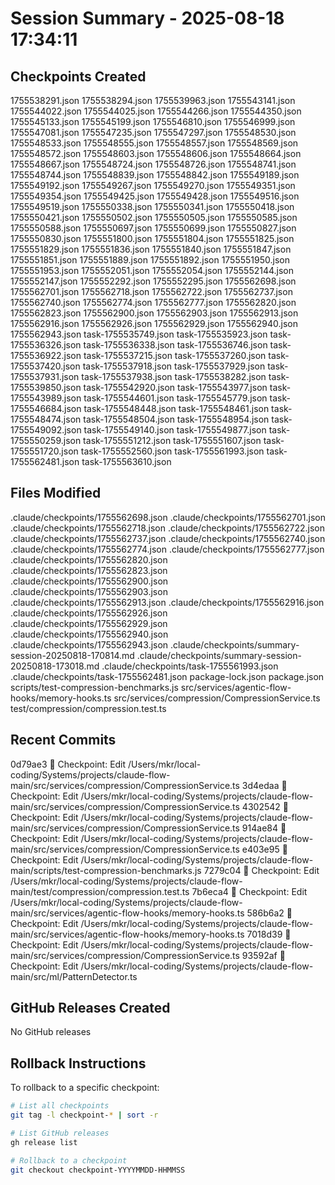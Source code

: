 # Session Summary - 2025-08-18 17:34:11

## Checkpoints Created
1755538291.json
1755538294.json
1755539963.json
1755543141.json
1755544022.json
1755544025.json
1755544266.json
1755544350.json
1755545133.json
1755545199.json
1755546810.json
1755546999.json
1755547081.json
1755547235.json
1755547297.json
1755548530.json
1755548533.json
1755548555.json
1755548557.json
1755548569.json
1755548572.json
1755548603.json
1755548606.json
1755548664.json
1755548667.json
1755548724.json
1755548726.json
1755548741.json
1755548744.json
1755548839.json
1755548842.json
1755549189.json
1755549192.json
1755549267.json
1755549270.json
1755549351.json
1755549354.json
1755549425.json
1755549428.json
1755549516.json
1755549519.json
1755550338.json
1755550341.json
1755550418.json
1755550421.json
1755550502.json
1755550505.json
1755550585.json
1755550588.json
1755550697.json
1755550699.json
1755550827.json
1755550830.json
1755551800.json
1755551804.json
1755551825.json
1755551829.json
1755551836.json
1755551840.json
1755551847.json
1755551851.json
1755551889.json
1755551892.json
1755551950.json
1755551953.json
1755552051.json
1755552054.json
1755552144.json
1755552147.json
1755552292.json
1755552295.json
1755562698.json
1755562701.json
1755562718.json
1755562722.json
1755562737.json
1755562740.json
1755562774.json
1755562777.json
1755562820.json
1755562823.json
1755562900.json
1755562903.json
1755562913.json
1755562916.json
1755562926.json
1755562929.json
1755562940.json
1755562943.json
task-1755535749.json
task-1755535923.json
task-1755536326.json
task-1755536338.json
task-1755536746.json
task-1755536922.json
task-1755537215.json
task-1755537260.json
task-1755537420.json
task-1755537918.json
task-1755537929.json
task-1755537931.json
task-1755537938.json
task-1755538282.json
task-1755539850.json
task-1755542920.json
task-1755543977.json
task-1755543989.json
task-1755544601.json
task-1755545779.json
task-1755546684.json
task-1755548448.json
task-1755548461.json
task-1755548474.json
task-1755548504.json
task-1755548954.json
task-1755549092.json
task-1755549140.json
task-1755549877.json
task-1755550259.json
task-1755551212.json
task-1755551607.json
task-1755551720.json
task-1755552560.json
task-1755561993.json
task-1755562481.json
task-1755563610.json

## Files Modified
.claude/checkpoints/1755562698.json
.claude/checkpoints/1755562701.json
.claude/checkpoints/1755562718.json
.claude/checkpoints/1755562722.json
.claude/checkpoints/1755562737.json
.claude/checkpoints/1755562740.json
.claude/checkpoints/1755562774.json
.claude/checkpoints/1755562777.json
.claude/checkpoints/1755562820.json
.claude/checkpoints/1755562823.json
.claude/checkpoints/1755562900.json
.claude/checkpoints/1755562903.json
.claude/checkpoints/1755562913.json
.claude/checkpoints/1755562916.json
.claude/checkpoints/1755562926.json
.claude/checkpoints/1755562929.json
.claude/checkpoints/1755562940.json
.claude/checkpoints/1755562943.json
.claude/checkpoints/summary-session-20250818-170814.md
.claude/checkpoints/summary-session-20250818-173018.md
.claude/checkpoints/task-1755561993.json
.claude/checkpoints/task-1755562481.json
package-lock.json
package.json
scripts/test-compression-benchmarks.js
src/services/agentic-flow-hooks/memory-hooks.ts
src/services/compression/CompressionService.ts
test/compression/compression.test.ts

## Recent Commits
0d79ae3 🔖 Checkpoint: Edit /Users/mkr/local-coding/Systems/projects/claude-flow-main/src/services/compression/CompressionService.ts
3d4edaa 🔖 Checkpoint: Edit /Users/mkr/local-coding/Systems/projects/claude-flow-main/src/services/compression/CompressionService.ts
4302542 🔖 Checkpoint: Edit /Users/mkr/local-coding/Systems/projects/claude-flow-main/src/services/compression/CompressionService.ts
914ae84 🔖 Checkpoint: Edit /Users/mkr/local-coding/Systems/projects/claude-flow-main/src/services/compression/CompressionService.ts
e403e95 🔖 Checkpoint: Edit /Users/mkr/local-coding/Systems/projects/claude-flow-main/scripts/test-compression-benchmarks.js
7279c04 🔖 Checkpoint: Edit /Users/mkr/local-coding/Systems/projects/claude-flow-main/test/compression/compression.test.ts
7b6eca4 🔖 Checkpoint: Edit /Users/mkr/local-coding/Systems/projects/claude-flow-main/src/services/agentic-flow-hooks/memory-hooks.ts
586b6a2 🔖 Checkpoint: Edit /Users/mkr/local-coding/Systems/projects/claude-flow-main/src/services/agentic-flow-hooks/memory-hooks.ts
7018d39 🔖 Checkpoint: Edit /Users/mkr/local-coding/Systems/projects/claude-flow-main/src/services/compression/CompressionService.ts
93592af 🔖 Checkpoint: Edit /Users/mkr/local-coding/Systems/projects/claude-flow-main/src/ml/PatternDetector.ts

## GitHub Releases Created
No GitHub releases

## Rollback Instructions
To rollback to a specific checkpoint:
```bash
# List all checkpoints
git tag -l checkpoint-* | sort -r

# List GitHub releases
gh release list

# Rollback to a checkpoint
git checkout checkpoint-YYYYMMDD-HHMMSS
```
